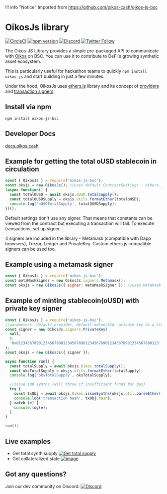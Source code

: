 !!! info "Notice"
		Imported from https://github.com/oikos-cash/oikos-js-bsc

# OikosJs library

[![CircleCI](https://circleci.com/gh/Oikosio/oikos-js.svg?style=svg)](https://circleci.com/gh/Oikosio/oikos-js) [![npm version](https://badge.fury.io/js/oikos-js.svg)](https://badge.fury.io/js/oikos-js)
[![Discord](https://img.shields.io/discord/413890591840272394.svg?color=768AD4&label=discord&logo=https%3A%2F%2Fdiscordapp.com%2Fassets%2F8c9701b98ad4372b58f13fd9f65f966e.svg)](https://discordapp.com/channels/413890591840272394/)
[![Twitter Follow](https://img.shields.io/twitter/follow/oikos_cash.svg?label=oikos_cash&style=social)](https://twitter.com/oikos_cash)

The Oikos-JS Library provides a simple pre-packaged API to communicate with [Oikos](https://oikos.cash) on BSC. You can use it to contribute to DeFi's growing synthetic asset ecosystem.

This is particularly useful for hackathon teams to quickly `npm install oikos-js` and start building in just a few minutes.

Under the hood, OikosJs uses [ethers.js](https://github.com/ethers-io/ethers.js/) library and its concept of [providers](https://docs.ethers.io/ethers.js/html/api-providers.html) and [transaction signers](https://docs.ethers.io/ethers.js/html/api-contract.html#custom-signer).

## Install via npm

`npm install oikos-js-bsc`

## Developer Docs

[docs.oikos.cash](https://docs.oikos.cash)

## Example for getting the total oUSD stablecoin in circulation

```javascript
const { OikosJs } = require('oikos-js-bsc');
const oksjs = new OikosJs(); //uses default ContractSettings - ethers.js default provider, mainnet
(async function() {
  const totalOUSD = await oksjs.oUSD.totalSupply();
  const totalOUSDSupply = oksjs.utils.formatEther(totaloUSD);
  console.log('oUSDTotalSupply', totalOUSDSupply);
})();
```

Default settings don't use any signer. That means that constants can be viewed from the contract but executing a transaction will fail.
To execute transactions, set up signer.

4 signers are included in the library - Metamask (compatible with Dapp browsers), Trezor, Ledger and PrivateKey.
Custom ethers.js compatible signers can be used too.

## Example using a metamask signer

```javascript
const { OikosJs } = require('oikos-js-bsc');
const metaMaskSigner = new OikosJs.signers.Metamask();
const oksjs = new OikosJs({ signer: metaMaskSigner }); //uses Metamask signer and default infura.io provider on mainnet
```

## Example of minting stablecoin(oUSD) with private key signer

```javascript
const { OikosJs } = require('oikos-js-bsc');
//parameters: default provider, default networkId, private key as a string
const signer = new OikosJs.signers.PrivateKey(
  null,
  0,
  '0x0123456789012345678901234567890123456789012345678901234567890123'
);
const oksjs = new OikosJs({ signer });

async function run() {
  const totalSupply = await oksjs.Oikos.totalSupply();
  const oksTotalSupply = oksjs.utils.formatEther(totalSupply);
  console.log('oksTotalSupply', oksTotalSupply);

  //issue 100 synths (will throw if insufficient funds for gas)
  try {
    const txObj = await oksjs.Oikos.issueSynths(oksjs.util.parseEther('100')); //execute transaction (requires gas)
    console.log('transaction hash', txObj.hash);
  } catch (e) {
    console.log(e);
  }
}

run();
```

## Live examples

- Get total synth supply [![Get total supply](https://user-images.githubusercontent.com/799038/57645476-572dc780-758c-11e9-98e3-33846fb8c176.png)](https://codepen.io/justinjmoses/pen/vMKywz/left?editors=0010)
- Get collateralized state [![image](https://user-images.githubusercontent.com/799038/57646044-ad4f3a80-758d-11e9-879e-4a507c2cf894.png)
  ](https://codepen.io/justinjmoses/pen/qwqoBR/left?editors=0010)

## Got any questions?

Join our dev community on Discord: [![Discord](https://img.shields.io/discord/413890591840272394.svg?color=768AD4&label=discord&logo=https%3A%2F%2Fdiscordapp.com%2Fassets%2F8c9701b98ad4372b58f13fd9f65f966e.svg)](https://discordapp.com/channels/413890591840272394/)

